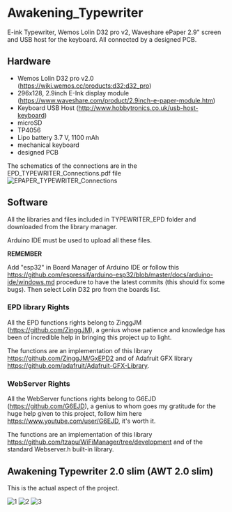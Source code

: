 # Awakening_Typewriter
E-ink Typewriter, Wemos Lolin D32 pro v2, Waveshare ePaper 2.9" screen and USB host for the keyboard. All connected by a designed PCB.

## Hardware

- Wemos Lolin D32 pro v2.0 (https://wiki.wemos.cc/products:d32:d32_pro)
- 296x128, 2.9inch E-Ink display module (https://www.waveshare.com/product/2.9inch-e-paper-module.htm)
- Keyboard USB Host (http://www.hobbytronics.co.uk/usb-host-keyboard)
- microSD
- TP4056
- Lipo battery 3.7 V, 1100 mAh
- mechanical keyboard
- designed PCB

The schematics of the connections are in the EPD_TYPEWRITER_Connections.pdf file
![EPAPER_TYPEWRITER_Connections](https://user-images.githubusercontent.com/42472256/94129284-7795b380-fe5b-11ea-82be-66a4a06f573e.png)

## Software
All the libraries and files included in TYPEWRITER_EPD folder and downloaded from the library manager.

Arduino IDE must be used to upload all these files.

**REMEMBER**

Add "esp32" in Board Manager of Arduino IDE or follow this https://github.com/espressif/arduino-esp32/blob/master/docs/arduino-ide/windows.md procedure to have the latest commits (this should fix some bugs).
Then select Lolin D32 pro from the boards list.

### EPD library Rights

All the EPD functions rights belong to ZinggJM (https://github.com/ZinggJM), a genius whose patience and knowledge has been of incredible help in bringing this project up to light.

The functions are an implementation of this library https://github.com/ZinggJM/GxEPD2 and of Adafruit GFX library https://github.com/adafruit/Adafruit-GFX-Library.

### WebServer Rights

All the WebServer functions rights belong to G6EJD (https://github.com/G6EJD), a genius to whom goes my gratitude for the huge help given to this project, follow him here https://www.youtube.com/user/G6EJD, it's worth it.

The functions are an implementation of this library https://github.com/tzapu/WiFiManager/tree/development and of the standard Webserver.h built-in library.

## Awakening Typewriter 2.0 slim (AWT 2.0 slim)
This is the actual aspect of the project.

![1](https://user-images.githubusercontent.com/42472256/62328355-39993b80-b4b3-11e9-98f6-0a0668b5841e.jpg)
![2](https://user-images.githubusercontent.com/42472256/62328374-47e75780-b4b3-11e9-8be5-450779a3f3ca.jpg)
![3](https://user-images.githubusercontent.com/42472256/62328389-503f9280-b4b3-11e9-84e6-70d9a5628e3f.jpg)

